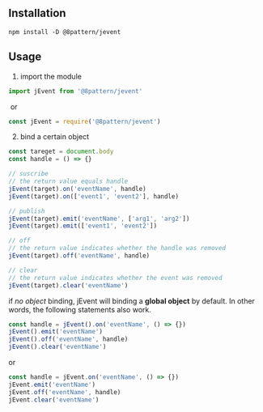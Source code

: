 ## Installation

```node
npm install -D @8pattern/jevent
```



## Usage

1. import the module

```javascript
import jEvent from '@8pattern/jevent'
```

​		or

```javascript
const jEvent = require('@8pattern/jevent')
```

2. bind a certain object

```javascript
const tareget = document.body
const handle = () => {}

// suscribe
// the return value equals handle
jEvent(target).on('eventName', handle)
jEvent(target).on(['event1', 'event2'], handle)

// publish
jEvent(target).emit('eventName', ['arg1', 'arg2'])
jEvent(target).emit(['event1', 'event2'])

// off
// the return value indicates whether the handle was removed
jEvent(target).off('eventName', handle)

// clear
// the return value indicates whether the event was removed
jEvent(target).clear('eventName')
```

  

if *no object*  binding, jEvent will binding a **global object** by default. In other words, the following statements also work.

```javascript
const handle = jEvent().on('eventName', () => {})
jEvent().emit('eventName')
jEvent().off('eventName', handle)
jEvent().clear('eventName')
```

or 

```javascript
const handle = jEvent.on('eventName', () => {})
jEvent.emit('eventName')
jEvent.off('eventName', handle)
jEvent.clear('eventName')
```
